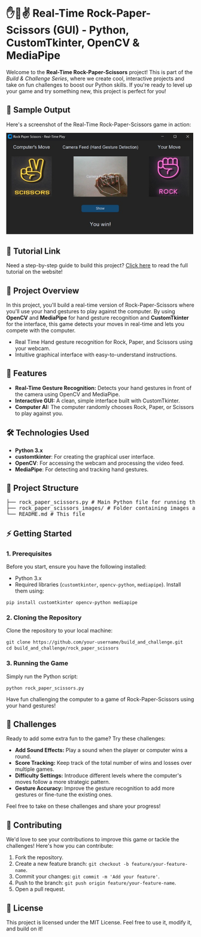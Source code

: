 <h1>✋🤚✌️ Real-Time Rock-Paper-Scissors (GUI) - Python, CustomTkinter, OpenCV & MediaPipe</h1>
<p>Welcome to the <strong>Real-Time Rock-Paper-Scissors</strong> project! This is part of the <em>Build & Challenge
        Series</em>, where we create cool, interactive projects and take on fun challenges to boost our Python skills.
    If you're ready to level up your game and try something new, this project is perfect for you!</p>
<h2>📸 Sample Output</h2>
<p>Here's a screenshot of the Real-Time Rock-Paper-Scissors game in action:</p> <img
    src="https://github.com/maitry4/build_and_challenge/blob/main/rock_paper_scissors_game/rock_paper_scissors_images/Real-Time%20Rock-Paper-Scissors%20Game%20Output.png"
    alt="Rock Paper Scissors Output" width="500px">
<h2>📘 Tutorial Link</h2>
<p>Need a step-by-step guide to build this project? <a
        href="https://python-hub.com/a-real-time-rock-paper-scissors-game-in-python/" target="_blank">Click here</a> to read
    the full tutorial on the website!</p>
<h2>🎯 Project Overview</h2>
<p>In this project, you'll build a real-time version of Rock-Paper-Scissors where you'll use your hand gestures to play
    against the computer. By using <strong>OpenCV</strong> and <strong>MediaPipe</strong> for hand gesture recognition
    and <strong>CustomTkinter</strong> for the interface, this game detects your moves in real-time and lets you compete
    with the computer.</p>
<ul>
    <li>Real Time Hand gesture recognition for Rock, Paper, and Scissors using your webcam.</li>
    <li>Intuitive graphical interface with easy-to-understand instructions.</li>
</ul>
<h2>🚀 Features</h2>
<ul>
    <li><strong>Real-Time Gesture Recognition:</strong> Detects your hand gestures in front of the camera using OpenCV
        and MediaPipe.</li>
    <li><strong>Interactive GUI:</strong> A clean, simple interface built with CustomTkinter.</li>
    <li><strong>Computer AI:</strong> The computer randomly chooses Rock, Paper, or Scissors to play against you.</li>
</ul>
<h2>🛠 Technologies Used</h2>
<ul>
    <li><strong>Python 3.x</strong></li>
    <li><strong>customtkinter</strong>: For creating the graphical user interface.</li>
    <li><strong>OpenCV</strong>: For accessing the webcam and processing the video feed.</li>
    <li><strong>MediaPipe</strong>: For detecting and tracking hand gestures.</li>
</ul>
<h2>📂 Project Structure</h2>
<pre>├── rock_paper_scissors.py # Main Python file for running the game
├── rock_paper_scissors_images/ # Folder containing images and additional resources
└── README.md # This file </pre>
<h2>⚡ Getting Started</h2>
<h3>1. Prerequisites</h3>
<p>Before you start, ensure you have the following installed:</p>
<ul>
    <li>Python 3.x</li>
    <li>Required libraries (<code>customtkinter</code>, <code>opencv-python</code>, <code>mediapipe</code>). Install
        them using:</li>
</ul>
<pre><code>pip install customtkinter opencv-python mediapipe</code></pre>
<h3>2. Cloning the Repository</h3>
<p>Clone the repository to your local machine:</p>
<pre><code>git clone https://github.com/your-username/build_and_challenge.git 
cd build_and_challenge/rock_paper_scissors</code></pre>
<h3>3. Running the Game</h3>
<p>Simply run the Python script:</p>
<pre><code>python rock_paper_scissors.py</code></pre>
<p>Have fun challenging the computer to a game of Rock-Paper-Scissors using your hand gestures!</p>

<h2>🎉 Challenges</h2>
<p>Ready to add some extra fun to the game? Try these challenges:</p>
<ul>
    <li><strong>Add Sound Effects:</strong> Play a sound when the player or computer wins a round.</li>
    <li><strong>Score Tracking:</strong> Keep track of the total number of wins and losses over multiple games.</li>
    <li><strong>Difficulty Settings:</strong> Introduce different levels where the computer's moves follow a more
        strategic pattern.</li>
    <li><strong>Gesture Accuracy:</strong> Improve the gesture recognition to add more gestures or fine-tune the
        existing ones.</li>
</ul>
<p>Feel free to take on these challenges and share your progress!</p>
<h2>🤝 Contributing</h2>
<p>We'd love to see your contributions to improve this game or tackle the challenges! Here's how you can contribute:</p>
<ol>
    <li>Fork the repository.</li>
    <li>Create a new feature branch: <code>git checkout -b feature/your-feature-name</code>.</li>
    <li>Commit your changes: <code>git commit -m 'Add your feature'</code>.</li>
    <li>Push to the branch: <code>git push origin feature/your-feature-name</code>.</li>
    <li>Open a pull request.</li>
</ol>
<h2>🔗 License</h2>
<p>This project is licensed under the MIT License. Feel free to use it, modify it, and build on it!</p>
